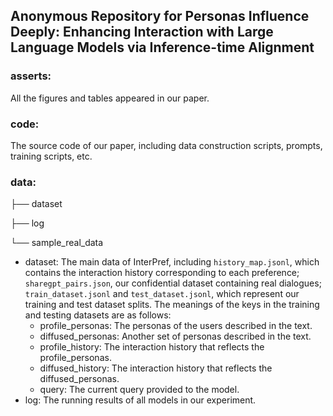 ## Anonymous Repository for Personas Influence Deeply: Enhancing Interaction with Large Language Models via Inference-time Alignment

### asserts:

All the figures and tables appeared in our paper.

### code:

The source code of our paper, including data construction scripts, prompts, training scripts, etc.

### data:

├── dataset

├── log

└── sample_real_data

* dataset: The main data of InterPref, including `history_map.jsonl`, which contains the interaction history corresponding to each preference; `sharegpt_pairs.json`, our confidential dataset containing real dialogues; `train_dataset.jsonl` and `test_dataset.jsonl`, which represent our training and test dataset splits.
  The meanings of the keys in the training and testing datasets are as follows:
  * profile_personas: The personas of the users described in the text.
  * diffused_personas: Another set of personas described in the text.
  * profile_history: The interaction history that reflects the profile_personas.
  * diffused_history: The interaction history that reflects the diffused_personas.
  * query: The current query provided to the model.
* log: The running results of all models in our experiment.
